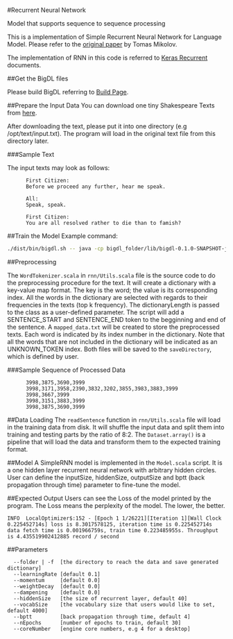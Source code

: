#Recurrent Neural Network

Model that supports sequence to sequence processing

This is a implementation of Simple Recurrent Neural Network for Language Model. Please refer to the [original paper](http://www.fit.vutbr.cz/research/groups/speech/publi/2010/mikolov_interspeech2010_IS100722.pdf) by Tomas Mikolov.

The implementation of RNN in this code is referred to [Keras Recurrent](https://keras.io/layers/recurrent/) documents.


##Get the BigDL files

Please build BigDL referring to [Build Page](https://github.com/intel-analytics/BigDL/wiki/Build-Page).


##Prepare the Input Data
You can download one tiny Shakespeare Texts from [here](https://raw.githubusercontent.com/karpathy/char-rnn/master/data/tinyshakespeare/input.txt).

After downloading the text, please put it into one directory (e.g /opt/text/input.txt). The program will load in the original text file from this directory later.

###Sample Text

The input texts may look as follows:

```
      First Citizen:
      Before we proceed any further, hear me speak.

      All:
      Speak, speak.

      First Citizen:
      You are all resolved rather to die than to famish?
```

##Train the Model
Example command:
```bash
./dist/bin/bigdl.sh -- java -cp bigdl_folder/lib/bigdl-0.1.0-SNAPSHOT-jar-with-dependencies-and-spark.jar com.intel.analytics.bigdl.models.rnn.Train -f /opt/text --core 4 --nEpochs 30 --learningRate 0.1

```

##Preprocessing

The <code>WordTokenizer.scala</code> in <code>rnn/Utils.scala</code> file is the source code to do the preprocessing procedure for the text.
It will create a dictionary with a key-value map format. The key is the word; the value is its corresponding index.
All the words in the dictionary are selected with regards to their frequencies in the texts (top k frequency).
The dictionaryLength is passed to the class as a user-defined parameter. The script will add a SENTENCE_START and SENTENCE_END token to the begginning and end of the sentence.
A <code>mapped_data.txt</code> will be created to store the preprocessed texts. Each word is indicated by its index number in the dictionary.
Note that all the words that are not included in the dictionary will be indicated as an UNKNOWN_TOKEN index.
Both files will be saved to the <code>saveDirectory</code>, which is defined by user.

###Sample Sequence of Processed Data
```
      3998,3875,3690,3999
      3998,3171,3958,2390,3832,3202,3855,3983,3883,3999
      3998,3667,3999
      3998,3151,3883,3999
      3998,3875,3690,3999
```

##Data Loading
The <code>readSentence</code> function in <code>rnn/Utils.scala</code> file will load in the training data from disk. It will shuffle the input data and split them into training and testing parts by the ratio of 8:2.
The <code>Dataset.array()</code> is a pipeline that will load the data and transform them to the expected training format.

##Model
A SimpleRNN model is implemented in the <code>Model.scala</code> script. It is a one hidden layer recurrent neural network with arbitrary hidden circles.
User can define the inputSize, hiddenSize, outputSize and bptt (back propagation through time) parameter to fine-tune the model.

##Expected Output
Users can see the Loss of the model printed by the program. The Loss means the perplexity of the model. The lower, the better.
```
INFO  LocalOptimizer$:152 - [Epoch 1 1/26221][Iteration 1][Wall Clock 0.225452714s] loss is 8.3017578125, iteration time is 0.225452714s data fetch time is 0.001966759s, train time 0.223485955s. Throughput is 4.435519902412885 record / second
```

##Parameters
```
  --folder | -f  [the directory to reach the data and save generated dictionary]
  --learningRate [default 0.1]
  --momentum     [default 0.0]
  --weightDecay  [default 0.0]
  --dampening    [default 0.0]
  --hiddenSize   [the size of recurrent layer, default 40]
  --vocabSize    [the vocabulary size that users would like to set, default 4000]
  --bptt         [back propagation through time, default 4]
  --nEpochs      [number of epochs to train, default 30]
  --coreNumber   [engine core numbers, e.g 4 for a desktop]
```
